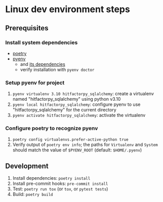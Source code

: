# Linux dev environment steps

## Prerequisites

### Install system dependencies

- [poetry](https://python-poetry.org/docs/#installation)
- [pyenv](https://github.com/pyenv/pyenv)
  - and [its dependencies](https://github.com/pyenv/pyenv/wiki#suggested-build-environment)
  - verify installation with `pyenv doctor` 

### Setup pyenv for project

1. `pyenv virtualenv 3.10 hitfactorpy_sqlalchemy`: create a virtualenv named "hitfactorpy_sqlalchemy" using python v3.10
2. `pyenv local hitfactorpy_sqlalchemy`: configure pyenv to use "hitfactorpy_sqlalchemy" for the current directory
3. `pyenv activate hitfactorpy_sqlalchemy`: activate the virtualenv

### Configure poetry to recognize pyenv

1. `poetry config virtualenvs.prefer-active-python true`
2. Verify output of `poetry env info`; the paths for `Virtualenv` and `System` should match the value of `$PYENV_ROOT` (default: `$HOME/.pyenv`)

## Development

1. Install dependencies: `poetry install`
2. Install pre-commit hooks: `pre-commit install`
3. Test: `poetry run tox` (or `tox`, or `pytest tests`)
4. Build: `poetry build`
